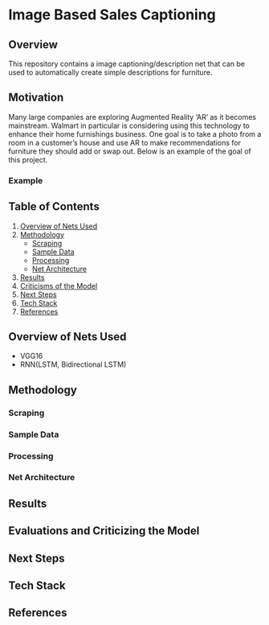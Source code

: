 
# Image Based Sales Captioning


## Overview
This repository contains a image captioning/description net that can be used to automatically create simple descriptions for furniture.

## Motivation

Many large companies are exploring Augmented Reality ‘AR’ as it becomes mainstream. Walmart in particular is considering using this technology to enhance their home furnishings business. One goal is to take a photo from a room in a customer’s house and use AR to make recommendations for furniture they should add or swap out. Below is an example of the goal of this project.

### Example

## Table of Contents
1. [Overview of Nets Used](#overview-of-nets-used)
2. [Methodology](methodology)
    * [Scraping](#scraping)
    * [Sample Data](#sample-data)
    * [Processing](#processing)
    * [Net Architecture](#net-architecture)
3. [Results](#results)
4. [Criticisms of the Model](#Evaluations-and-Criticizing-the-Model)
5. [Next Steps](#next-steps)
6. [Tech Stack](#tech-stack)
7. [References](#references)


## Overview of Nets Used
* VGG16
* RNN(LSTM, Bidirectional LSTM)

## Methodology
### Scraping
### Sample Data
### Processing
### Net Architecture

## Results

## Evaluations and Criticizing the Model

## Next Steps
## Tech Stack
## References
